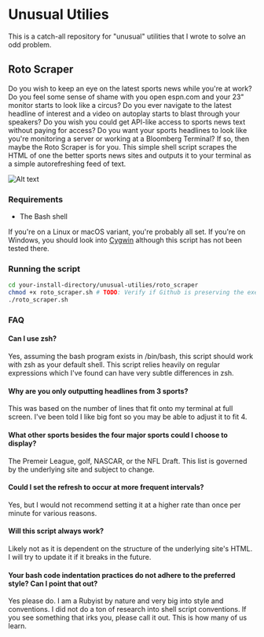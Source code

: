 # Unusual Utilies

This is a catch-all repository for "unusual" utilities that I wrote to solve an odd problem.

## Roto Scraper

Do you wish to keep an eye on the latest sports news while you're at work? Do you feel some sense of shame with you open espn.com and your 23" monitor starts to look like a circus? Do you ever navigate to the latest headline of interest and a video on autoplay starts to blast through your speakers? Do you wish you could get API-like access to sports news text without paying for access? Do you want your sports headlines to look like you're monitoring a server or working at a Bloomberg Terminal? If so, then maybe the Roto Scraper is for you. This simple shell script scrapes the HTML of one the better sports news sites and outputs it to your terminal as a simple autorefreshing feed of text.

![Alt text](/roto_scraper/roto_scraper.png?raw=true)

### Requirements

* The Bash shell

If you're on a Linux or macOS variant, you're probably all set. If you're on Windows, you should look into [Cygwin](https://www.cygwin.com/) although this script has not been tested there.

### Running the script

```bash
cd your-install-directory/unusual-utilies/roto_scraper
chmod +x roto_scraper.sh # TODO: Verify if Github is preserving the executable bit.
./roto_scraper.sh
```

### FAQ

#### Can I use zsh?

Yes, assuming the bash program exists in /bin/bash, this script should work with zsh as your default shell. This script relies heavily on regular expressions which I've found can have very subtle differences in zsh.

#### Why are you only outputting headlines from 3 sports?

This was based on the number of lines that fit onto my terminal at full screen. I've been told I like big font so you may be able to adjust it to fit 4.

#### What other sports besides the four major sports could I choose to display?

The Premeir League, golf, NASCAR, or the NFL Draft. This list is governed by the underlying site and subject to change.

#### Could I set the refresh to occur at more frequent intervals?

Yes, but I would not recommend setting it at a higher rate than once per minute for various reasons.

#### Will this script always work?

Likely not as it is dependent on the structure of the underlying site's HTML. I will try to update it if it breaks in the future.

#### Your bash code indentation practices do not adhere to the preferred style? Can I point that out?

Yes please do. I am a Rubyist by nature and very big into style and conventions. I did not do a ton of research into shell script conventions. If you see something that irks you, please call it out. This is how many of us learn.
